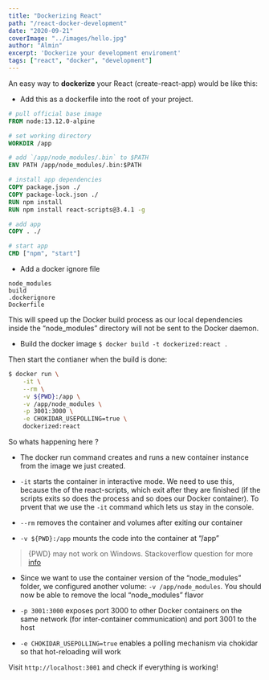 ```yaml
---
title: "Dockerizing React"
path: "/react-docker-development"
date: "2020-09-21"
coverImage: "../images/hello.jpg"
author: "Almin"
excerpt: 'Dockerize your development enviroment'
tags: ["react", "docker", "development"]
---
```



An easy way to **dockerize** your React (create-react-app) would be like this:

- Add this as a dockerfile into the root of your project. 
``` dockerfile
# pull official base image
FROM node:13.12.0-alpine

# set working directory
WORKDIR /app

# add `/app/node_modules/.bin` to $PATH
ENV PATH /app/node_modules/.bin:$PATH

# install app dependencies
COPY package.json ./
COPY package-lock.json ./
RUN npm install
RUN npm install react-scripts@3.4.1 -g

# add app
COPY . ./

# start app
CMD ["npm", "start"]
```


- Add a docker ignore file
```dockerignore
node_modules
build
.dockerignore
Dockerfile
```

This will speed up the Docker build process as our local dependencies inside the “node_modules” directory will not be sent to the Docker daemon.

- Build the docker image 
`$ docker build -t dockerized:react .`

Then start the contianer when the build is done: 
```bash
$ docker run \
    -it \
    --rm \
    -v ${PWD}:/app \
    -v /app/node_modules \
    -p 3001:3000 \
    -e CHOKIDAR_USEPOLLING=true \
    dockerized:react
```

So whats happening here ? 

- The docker run command creates and runs a new container instance from the image we just created.
- `-it` starts the container in interactive mode. We need to use this, because the of the react-scripts, which exit after they are finished (if the scripts exits so does the process and so does our Docker container). To prvent that we use the `-it` command which lets us stay in the console.

- `--rm` removes the container and volumes after exiting our container
- `-v ${PWD}:/app` mounts the code into the container at “/app”

> {PWD} may not work on Windows. Stackoverflow question for more [info](https://stackoverflow.com/questions/41485217/mount-current-directory-as-a-volume-in-docker-on-windows-10)

- Since we want to use the container version of the “node_modules” folder, we configured another volume: `-v /app/node_modules`. You should now be able to remove the local “node_modules” flavor

- `-p 3001:3000` exposes port 3000 to other Docker containers on the same network (for inter-container communication) and port 3001 to the host


- `-e CHOKIDAR_USEPOLLING=true` enables a polling mechanism via chokidar so that hot-reloading will work


Visit `http://localhost:3001` and check if everything is working!